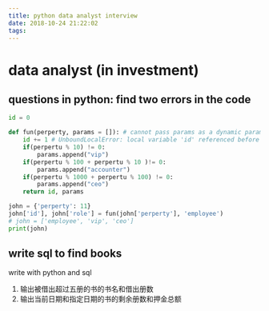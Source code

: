 ```yaml
---
title: python data analyst interview
date: 2018-10-24 21:22:02
tags:
---
```


data analyst (in investment)
===
## questions in python: find two errors in the code
``` python
id = 0 

def fun(perperty, params = []): # cannot pass params as a dynamic parameters here
    id += 1 # UnboundLocalError: local variable 'id' referenced before assignment
    if(perpertu % 10) != 0:
        params.append("vip")
    if(perpertu % 100 + perpertu % 10 )!= 0:
        params.append("accounter")
    if(perpertu % 1000 + perpertu % 100) != 0:
        params.append("ceo")
    return id, params

john = {'perperty': 11}
john['id'], john['role'] = fun(john['perperty'], 'employee')
# john = ['employee', 'vip', 'ceo']
print(john)
```

## write sql to find books
write with python and sql

1. 输出被借出超过五册的书的书名和借出册数
2. 输出当前日期和指定日期的书的剩余册数和押金总额